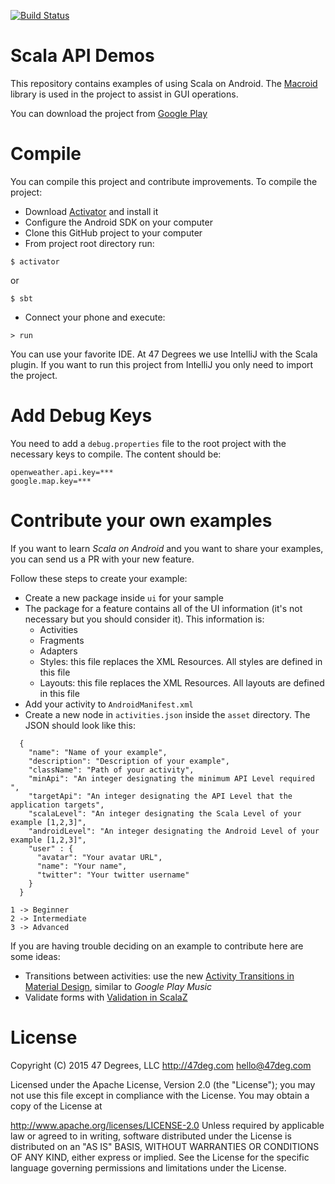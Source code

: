 [![Build Status](https://travis-ci.org/47deg/scala-android.svg?branch=master)](https://travis-ci.org/47deg/scala-android)

Scala API Demos
=============

This repository contains examples of using Scala on Android. The [Macroid](http://macroid.github.io/) library is used in the project to assist in GUI operations.

You can download the project from [Google Play](https://play.google.com/store/apps/details?id=com.fortysevendeg.scala.android)

Compile
======

You can compile this project and contribute improvements. To compile the project:

* Download [Activator](https://www.lightbend.com/community/core-tools/activator-and-sbt) and install it
* Configure the Android SDK on your computer
* Clone this GitHub project to your computer
* From project root directory run:

```
$ activator
```
or

```
$ sbt
```

* Connect your phone and execute:

```
> run
```

You can use your favorite IDE. At 47 Degrees we use IntelliJ with the Scala plugin. If you want to run this project from IntelliJ you only need to import the project.

Add Debug Keys
========

You need to add a `debug.properties` file to the root project with the necessary keys to compile. The content should be:

```
openweather.api.key=***
google.map.key=***
```

Contribute your own examples
===============

If you want to learn *Scala on Android* and you want to share your examples, you can send us a PR with your new feature.

Follow these steps to create your example:

* Create a new package inside `ui` for your sample
* The package for a feature contains all of the UI information (it's not necessary but you should consider it). This information is:
	* Activities
	* Fragments
	* Adapters
	* Styles: this file replaces the XML Resources. All styles are defined in this file
	* Layouts: this file replaces the XML Resources. All layouts are defined in this file
* Add your activity to `AndroidManifest.xml`
* Create a new node in `activities.json` inside the `asset` directory. The JSON should look like this:

```
  {
    "name": "Name of your example",
    "description": "Description of your example",
    "className": "Path of your activity",
    "minApi": "An integer designating the minimum API Level required ",
    "targetApi": "An integer designating the API Level that the application targets",
    "scalaLevel": "An integer designating the Scala Level of your example [1,2,3]",
    "androidLevel": "An integer designating the Android Level of your example [1,2,3]",
    "user" : {
      "avatar": "Your avatar URL",
      "name": "Your name",
      "twitter": "Your twitter username"
    }
  }
```

```
1 -> Beginner
2 -> Intermediate
3 -> Advanced
```

If you are having trouble deciding on an example to contribute here are some ideas:

* Transitions between activities: use the new [Activity Transitions in Material Design](https://developer.android.com/training/material/animations.html#Transitions), similar to *Google Play Music*
* Validate forms with [Validation in ScalaZ](http://eed3si9n.com/learning-scalaz/Validation.html)


License
======

Copyright (C) 2015 47 Degrees, LLC http://47deg.com hello@47deg.com

Licensed under the Apache License, Version 2.0 (the "License"); you may not use this file except in compliance with the License. You may obtain a copy of the License at

http://www.apache.org/licenses/LICENSE-2.0
Unless required by applicable law or agreed to in writing, software distributed under the License is distributed on an "AS IS" BASIS, WITHOUT WARRANTIES OR CONDITIONS OF ANY KIND, either express or implied. See the License for the specific language governing permissions and limitations under the License.
